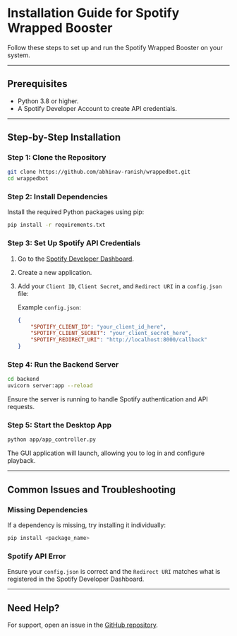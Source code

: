 # Installation Guide for Spotify Wrapped Booster

Follow these steps to set up and run the Spotify Wrapped Booster on your system.

---

## Prerequisites

- Python 3.8 or higher.
- A Spotify Developer Account to create API credentials.

---

## Step-by-Step Installation

### Step 1: Clone the Repository

```bash
git clone https://github.com/abhinav-ranish/wrappedbot.git
cd wrappedbot
```

### Step 2: Install Dependencies

Install the required Python packages using pip:

```bash
pip install -r requirements.txt
```

### Step 3: Set Up Spotify API Credentials

1. Go to the [Spotify Developer Dashboard](https://developer.spotify.com/dashboard).
2. Create a new application.
3. Add your `Client ID`, `Client Secret`, and `Redirect URI` in a `config.json` file:

   Example `config.json`:

   ```json
   {
       "SPOTIFY_CLIENT_ID": "your_client_id_here",
       "SPOTIFY_CLIENT_SECRET": "your_client_secret_here",
       "SPOTIFY_REDIRECT_URI": "http://localhost:8000/callback"
   }
   ```

### Step 4: Run the Backend Server

```bash
cd backend
uvicorn server:app --reload
```

Ensure the server is running to handle Spotify authentication and API requests.

### Step 5: Start the Desktop App

```bash
python app/app_controller.py
```

The GUI application will launch, allowing you to log in and configure playback.

---

## Common Issues and Troubleshooting

### Missing Dependencies

If a dependency is missing, try installing it individually:

```bash
pip install <package_name>
```

### Spotify API Error

Ensure your `config.json` is correct and the `Redirect URI` matches what is registered in the Spotify Developer Dashboard.

---

## Need Help?

For support, open an issue in the [GitHub repository](https://github.com/abhinav-ranish/wrappedbot/issues).
```

